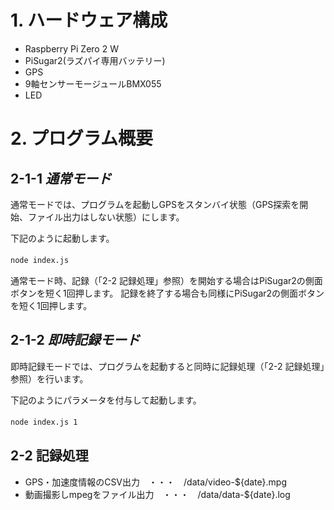 # 1. ハードウェア構成
* Raspberry Pi Zero 2 W
* PiSugar2(ラズパイ専用バッテリー)
* GPS
* 9軸センサーモージュールBMX055
* LED

# 2. プログラム概要
## 2-1-1 *通常モード*
通常モードでは、プログラムを起動しGPSをスタンバイ状態（GPS探索を開始、ファイル出力はしない状態）にします。

下記のように起動します。

`node index.js`　

通常モード時、記録（「2-2 記録処理」参照）を開始する場合はPiSugar2の側面ボタンを短く1回押します。
記録を終了する場合も同様にPiSugar2の側面ボタンを短く1回押します。


## 2-1-2 *即時記録モード*
即時記録モードでは、プログラムを起動すると同時に記録処理（「2-2 記録処理」参照）を行います。

下記のようにパラメータを付与して起動します。

`node index.js 1`　

## 2-2 記録処理

* GPS・加速度情報のCSV出力　・・・　/data/video-${date}.mpg
* 動画撮影しmpegをファイル出力　・・・　/data/data-${date}.log

    


